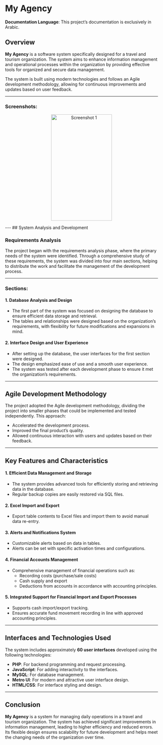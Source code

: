 # My Agency

**Documentation Language**: This project’s documentation is exclusively in Arabic.

## Overview
**My Agency** is a software system specifically designed for a travel and tourism organization. The system aims to enhance information management and operational processes within the organization by providing effective tools for organized and secure data management. 

The system is built using modern technologies and follows an Agile development methodology, allowing for continuous improvements and updates based on user feedback.

---
### Screenshots:

<p align="center">
  <img src="https://i.postimg.cc/KjhZtf0s/1.png" alt="Screenshot 1" width="200" height="350"/>
  
</p>
---
## System Analysis and Development

### Requirements Analysis
The project began with the requirements analysis phase, where the primary needs of the system were identified. Through a comprehensive study of these requirements, the system was divided into four main sections, helping to distribute the work and facilitate the management of the development process.

---

### Sections:

#### 1. Database Analysis and Design
- The first part of the system was focused on designing the database to ensure efficient data storage and retrieval.
- The tables and relationships were designed based on the organization’s requirements, with flexibility for future modifications and expansions in mind.

#### 2. Interface Design and User Experience
- After setting up the database, the user interfaces for the first section were designed.
- The design emphasized ease of use and a smooth user experience.
- The system was tested after each development phase to ensure it met the organization’s requirements.

---

## Agile Development Methodology

The project adopted the Agile development methodology, dividing the project into smaller phases that could be implemented and tested independently. This approach:
- Accelerated the development process.
- Improved the final product’s quality.
- Allowed continuous interaction with users and updates based on their feedback.

---

## Key Features and Characteristics

#### 1. Efficient Data Management and Storage
- The system provides advanced tools for efficiently storing and retrieving data in the database.
- Regular backup copies are easily restored via SQL files.

#### 2. Excel Import and Export
- Export table contents to Excel files and import them to avoid manual data re-entry.

#### 3. Alerts and Notifications System
- Customizable alerts based on data in tables.
- Alerts can be set with specific activation times and configurations.

#### 4. Financial Accounts Management
- Comprehensive management of financial operations such as:
  - Recording costs (purchase/sale costs)
  - Cash supply and export
  - Deductions from accounts in accordance with accounting principles.

#### 5. Integrated Support for Financial Import and Export Processes
- Supports cash import/export tracking.
- Ensures accurate fund movement recording in line with approved accounting principles.

---

## Interfaces and Technologies Used

The system includes approximately **60 user interfaces** developed using the following technologies:

- **PHP**: For backend programming and request processing.
- **JavaScript**: For adding interactivity to the interfaces.
- **MySQL**: For database management.
- **Metro UI**: For modern and attractive user interface design.
- **HTML/CSS**: For interface styling and design.

---

## Conclusion

**My Agency** is a system for managing daily operations in a travel and tourism organization. The system has achieved significant improvements in information management, leading to higher efficiency and reduced errors. Its flexible design ensures scalability for future development and helps meet the changing needs of the organization over time.
